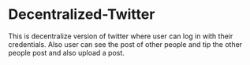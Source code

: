 # Decentralized-Twitter

This is decentralize version of twitter where user can log in with their credentials. 
Also user can see the post of other people and tip the other people post and also upload a post.
